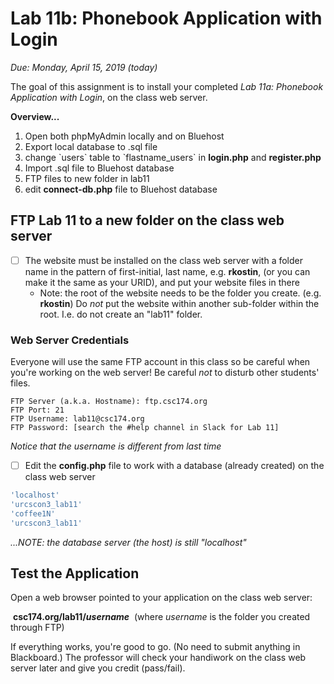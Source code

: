 # Lab 11b: Phonebook Application with Login

*Due: Monday, April 15, 2019 (today)* 

The goal of this assignment is to install your completed *Lab 11a: Phonebook Application with Login*, on the class web server.

**Overview...**

1. Open both phpMyAdmin locally and on Bluehost
2. Export local database to .sql file
3. change \`users\` table to \`flastname_users\` in **login.php** and **register.php**
4. Import .sql file to Bluehost database
5. FTP files to new folder in lab11
6. edit **connect-db.php** file to Bluehost database

## FTP Lab 11 to a new folder on the class web server

- [ ] The website must be installed on the class web server with a folder name in the pattern of first-initial, last name, e.g. **rkostin**, (or you can make it the same as your URID), and put your website files in there
  - Note: the root of the website needs to be the folder you create.  (e.g. **rkostin**)  Do *not* put the website within another sub-folder within the root.  I.e. do not create an "lab11" folder.

### Web Server Credentials

Everyone will use the same FTP account in this class so be careful when you're working on the web server!  Be careful *not* to disturb other students' files.

```
FTP Server (a.k.a. Hostname): ftp.csc174.org
FTP Port: 21
FTP Username: lab11@csc174.org
FTP Password: [search the #help channel in Slack for Lab 11]
```

*Notice that the username is different from last time*

- [ ] Edit the **config.php** file to work with a database (already created) on the class web server

```sql
'localhost'
'urcscon3_lab11'
'coffee1N'
'urcscon3_lab11'
```

*...NOTE: the database server (the host) is still "localhost"*

## Test the Application

Open a web browser pointed to your application on the class web server: 

​	**csc174.org/lab11/*username***
​	(where *username* is the folder you created through FTP)

If everything works, you're good to go.  (No need to submit anything in Blackboard.)  The professor will check your handiwork on the class web server later and give you credit (pass/fail).